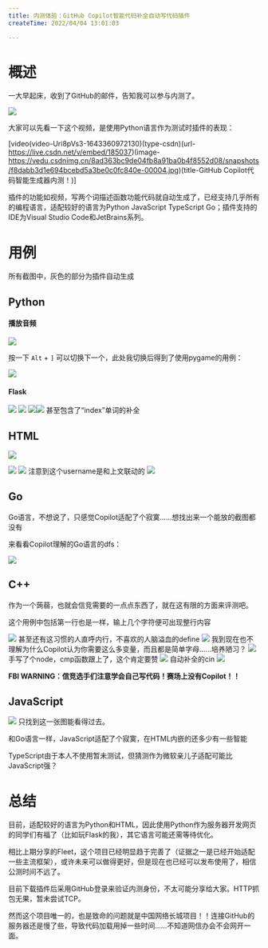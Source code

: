 ```yaml
---
title: 内测体验：GitHub Copilot智能代码补全自动写代码插件
createTime: 2022/04/04 13:01:03

---
```


# 概述

一大早起床，收到了GitHub的邮件，告知我可以参与内测了。

![](../images/d56236e3c0e1421a44cda6401fec9378.png)

大家可以先看一下这个视频，是使用Python语言作为测试时插件的表现：

[video(video-Uri8pVs3-1643360972130)(type-csdn)(url-https://live.csdn.net/v/embed/185037)(image-https://vedu.csdnimg.cn/8ad363bc9de04fb8a91ba0b4f8552d08/snapshots/f8dabb3d1e694bcebd5a3be0c0fc840e-00004.jpg)(title-GitHub Copilot代码智能生成器内测！)]

插件的功能如视频，写两个词描述函数功能代码就自动生成了，已经支持几乎所有的编程语言，适配较好的语言为Python JavaScript TypeScript Go；插件支持的IDE为Visual Studio Code和JetBrains系列。

# 用例

所有截图中，灰色的部分为插件自动生成

## Python

#### 播放音频

![](../images/2e9eade62bb4bd3314a15309fa416d53.png)

按一下 `Alt` + `]` 可以切换下一个，此处我切换后得到了使用pygame的用例：

![](../images/023ed7c1ce5fb8087bec96f21a3d9064.png)

#### Flask

![](../images/fca32ada35b5e44b0c753b43c8bbd5d7.png)
![](../images/95aead498b189334e07e9bb452d2d6db.png)
![](../images/76cfbb9c17ee9969cc3c67011bb48c64.png)![](../images/05c155d8a1fdb822f7a42542dc2b275d.png)
甚至包含了“index”单词的补全

## HTML
![](../images/293b7431db6d0836453e43497a2b5e38.png)

![](../images/a68c307299cdcff659c873707f8731ab.png)
![](../images/736f09ce6d5ec243a9b0711188e66d3a.png)
注意到这个username是和上文联动的
![](../images/06cbd810e73d4603994494b1ae4f8fee.png)

## Go

Go语言，不想说了，只感觉Copilot适配了个寂寞……想找出来一个能放的截图都没有

来看看Copilot理解的Go语言的dfs：

![](../images/87d4e9cc519d46fb51ca5ea7cc623a14.png)

## C++

作为一个蒟蒻，也就会信竞需要的一点点东西了，就在这有限的方面来评测吧。

这个用例中包括第一行也是一样，输上几个字符便可出现整行内容

![](../images/57961c78b8d91ab6a20eb0d7b61733f6.png)
甚至还有这习惯的人直呼内行，不喜欢的人脑溢血的define
![](../images/f473e27af24084df2133b4e08e772578.png)
我到现在也不理解为什么Copilot认为你需要这么多变量，而且都是简单字母……培养陋习？
![](../images/3b736be41fe1f640a29f290abd82fd05.png)
手写了个node，cmp函数跟上了，这个肯定要赞
![](../images/4ce4cfc6551169f051ad4f109b8fa7ea.png)
自动补全的cin
![](../images/42225e5edacea2c88834615fe2bcd931.png)

**FBI WARNING：信竞选手们注意学会自己写代码！赛场上没有Copilot！！**
	
## JavaScript
![](../images/8fae6eaf993ff5e78194f305def770b9.png)
只找到这一张图能看得过去。

和Go语言一样，JavaScript适配了个寂寞，在HTML内嵌的还多少有一些智能

TypeScript由于本人不使用暂未测试，但猜测作为微软亲儿子适配可能比JavaScript强？

# 总结

目前，适配较好的语言为Python和HTML，因此使用Python作为服务器开发网页的同学们有福了（比如玩Flask的我），其它语言可能还需等待优化。

相比上期分享的Fleet，这个项目已经明显趋于完善了（证据之一是已经开始适配一些主流框架），或许未来可以做得更好，但是现在也已经可以发布使用了，相信公测时间不远了。

目前下载插件后采用GitHub登录来验证内测身份，不太可能分享给大家。HTTP抓包无果，暂未尝试TCP。

然而这个项目唯一的，也是致命的问题就是中国网络长城项目！！连接GitHub的服务器还是慢了些，导致代码加载用掉一些时间……不知道网信办会不会网开一面。
